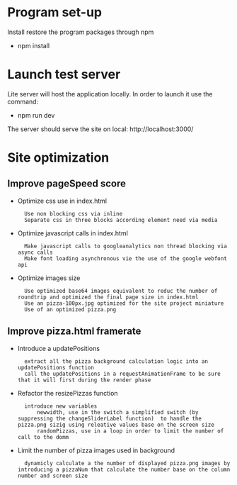 # Program set-up

Install restore the program packages through npm
- npm install

# Launch test server

Lite server will host the application locally. In order to launch it use the command: 
- npm run dev 

The server should serve the site on local: 
http://localhost:3000/

# Site optimization

## Improve pageSpeed score

- Optimize css use in index.html

        Use non blocking css via inline
        Separate css in three blocks according element need via media

- Optimize javascript calls in index.html

        Make javascript calls to googleanalytics non thread blocking via async calls
        Make font loading asynchronous vie the use of the google webfont api

- Optimize images size

        Use optimized base64 images equivalent to reduc the number of roundtrip and optimized the final page size in index.html
        Use an pizza-100px.jpg optimized for the site project miniature
        Use of an optimized pizza.png

## Improve pizza.html framerate

- Introduce a updatePositions 

        extract all the pizza background calculation logic into an updatePositions function
        call the updatePositions in a requestAnimationFrame to be sure that it will first during the render phase

- Refactor the resizePizzas function

        introduce new variables 
            newwidth, use in the switch a simplified switch (by suppressing the changeSliderLabel function)  to handle the pizza.png sizig using releative values base on the screen size 
            randomPizzas, use in a loop in order to limit the number of call to the domm

- Limit the number of pizza images used in background 

        dynamicly calculate a the number of displayed pizza.png images by introducing a pizzaNum that calculate the number base on the column number and screen size



    

